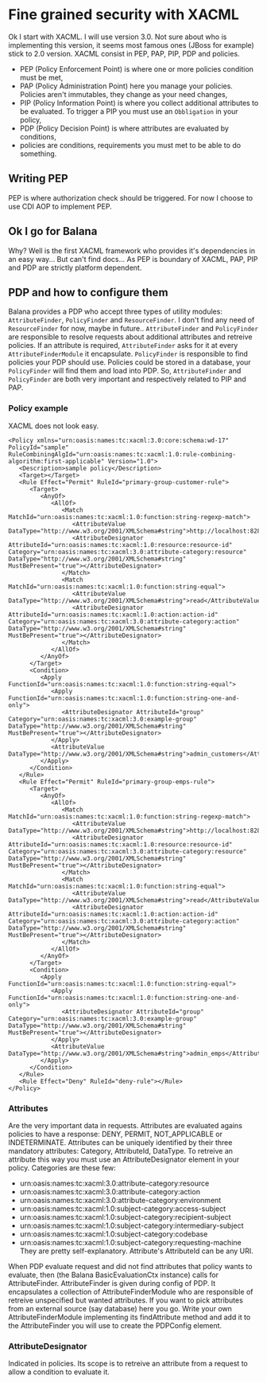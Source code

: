 # Fine grained security with XACML
Ok I start with XACML. I will use version 3.0. Not sure about who is implementing this version, it seems most famous ones (JBoss for example) stick to 2.0 version.
XACML consist in PEP, PAP, PIP, PDP and policies.
 * PEP (Policy Enforcement Point) is where one or more policies condition must be met,
 * PAP (Policy Administration Point) here you manage your policies. Policies aren't immutables, they change as your need changes,
 * PIP (Policy Information Point) is where you collect additional attributes to be evaluated. To trigger a PIP you must use an `Obbligation` in your policy,
 * PDP (Policy Decision Point) is where attributes are evaluated by conditions,
 * policies are conditions, requirements you must met to be able to do something.

## Writing PEP
PEP is where authorization check should be triggered. For now I choose to use CDI AOP to implement PEP.

## Ok I go for Balana
Why? Well is the first XACML framework who provides it's dependencies in an easy way... But can't find docs...
As PEP is boundary of XACML, PAP, PIP and PDP are strictly platform dependent.

## PDP and how to configure them
Balana provides a PDP who accept three types of utility modules: `AttributeFinder`, `PolicyFinder` and `ResourceFinder`. I don't find any need of `ResourceFinder` for now, maybe in future.. `AttributeFinder` and `PolicyFinder` are responsible to resolve requests about additional attributes and retreive policies. If an attribute is required, `AttributeFinder` asks for it at every `AttributeFinderModule` it encapsulate. `PolicyFinder` is responsible to find policies your PDP should use. Policies could be stored in a database, your `PolicyFinder` will find them and load into PDP. So, `AttributeFinder` and `PolicyFinder` are both very important and respectively related to PIP and PAP.

### Policy example
XACML does not look easy.

```
<Policy xmlns="urn:oasis:names:tc:xacml:3.0:core:schema:wd-17"  PolicyId="sample" RuleCombiningAlgId="urn:oasis:names:tc:xacml:1.0:rule-combining-algorithm:first-applicable" Version="1.0">
   <Description>sample policy</Description>
   <Target></Target>
   <Rule Effect="Permit" RuleId="primary-group-customer-rule">
      <Target>
         <AnyOf>
            <AllOf>
               <Match MatchId="urn:oasis:names:tc:xacml:1.0:function:string-regexp-match">
                  <AttributeValue DataType="http://www.w3.org/2001/XMLSchema#string">http://localhost:8280/services/Customers/getCustomers</AttributeValue>
                  <AttributeDesignator AttributeId="urn:oasis:names:tc:xacml:1.0:resource:resource-id" Category="urn:oasis:names:tc:xacml:3.0:attribute-category:resource" DataType="http://www.w3.org/2001/XMLSchema#string" MustBePresent="true"></AttributeDesignator>
               </Match>
               <Match MatchId="urn:oasis:names:tc:xacml:1.0:function:string-equal">
                  <AttributeValue DataType="http://www.w3.org/2001/XMLSchema#string">read</AttributeValue>
                  <AttributeDesignator AttributeId="urn:oasis:names:tc:xacml:1.0:action:action-id" Category="urn:oasis:names:tc:xacml:3.0:attribute-category:action" DataType="http://www.w3.org/2001/XMLSchema#string" MustBePresent="true"></AttributeDesignator>
               </Match>
            </AllOf>
         </AnyOf>
      </Target>
      <Condition>
         <Apply FunctionId="urn:oasis:names:tc:xacml:1.0:function:string-equal">
            <Apply FunctionId="urn:oasis:names:tc:xacml:1.0:function:string-one-and-only">
               <AttributeDesignator AttributeId="group" Category="urn:oasis:names:tc:xacml:3.0:example-group" DataType="http://www.w3.org/2001/XMLSchema#string" MustBePresent="true"></AttributeDesignator>
            </Apply>
            <AttributeValue DataType="http://www.w3.org/2001/XMLSchema#string">admin_customers</AttributeValue>
         </Apply>
      </Condition>
   </Rule>
   <Rule Effect="Permit" RuleId="primary-group-emps-rule">
      <Target>
         <AnyOf>
            <AllOf>
               <Match MatchId="urn:oasis:names:tc:xacml:1.0:function:string-regexp-match">
                  <AttributeValue DataType="http://www.w3.org/2001/XMLSchema#string">http://localhost:8280/services/Customers/getEmployee</AttributeValue>
                  <AttributeDesignator AttributeId="urn:oasis:names:tc:xacml:1.0:resource:resource-id" Category="urn:oasis:names:tc:xacml:3.0:attribute-category:resource" DataType="http://www.w3.org/2001/XMLSchema#string" MustBePresent="true"></AttributeDesignator>
               </Match>
               <Match MatchId="urn:oasis:names:tc:xacml:1.0:function:string-equal">
                  <AttributeValue DataType="http://www.w3.org/2001/XMLSchema#string">read</AttributeValue>
                  <AttributeDesignator AttributeId="urn:oasis:names:tc:xacml:1.0:action:action-id" Category="urn:oasis:names:tc:xacml:3.0:attribute-category:action" DataType="http://www.w3.org/2001/XMLSchema#string" MustBePresent="true"></AttributeDesignator>
               </Match>
            </AllOf>
         </AnyOf>
      </Target>
      <Condition>
         <Apply FunctionId="urn:oasis:names:tc:xacml:1.0:function:string-equal">
            <Apply FunctionId="urn:oasis:names:tc:xacml:1.0:function:string-one-and-only">
               <AttributeDesignator AttributeId="group" Category="urn:oasis:names:tc:xacml:3.0:example-group" DataType="http://www.w3.org/2001/XMLSchema#string" MustBePresent="true"></AttributeDesignator>
            </Apply>
            <AttributeValue DataType="http://www.w3.org/2001/XMLSchema#string">admin_emps</AttributeValue>
         </Apply>
      </Condition>
   </Rule>
   <Rule Effect="Deny" RuleId="deny-rule"></Rule>
</Policy>
```

### Attributes
Are the very important data in requests. Attributes are evaluated agains policies to have a response: DENY, PERMIT, NOT_APPLICABLE or INDETERMINATE. Attributes can be uniquely identified by their three mandatory attributes: Category, AttributeId, DataType. To retreive an attribute this way you must use an AttributeDesignator element in your policy.
Categories are these few:
 - urn:oasis:names:tc:xacml:3.0:attribute-category:resource
 - urn:oasis:names:tc:xacml:3.0:attribute-category:action
 - urn:oasis:names:tc:xacml:3.0:attribute-category:environment
 - urn:oasis:names:tc:xacml:1.0:subject-category:access-subject
 - urn:oasis:names:tc:xacml:1.0:subject-category:recipient-subject
 - urn:oasis:names:tc:xacml:1.0:subject-category:intermediary-subject
 - urn:oasis:names:tc:xacml:1.0:subject-category:codebase
 - urn:oasis:names:tc:xacml:1.0:subject-category:requesting-machine
They are pretty self-explanatory.
Attribute's AttributeId can be any URI.

When PDP evaluate request and did not find attributes that policy wants to evaluate, then (the Balana BasicEvaluationCtx instance) calls for AttributeFinder. AttributeFinder is given during config of PDP. It encapsulates a collection of AttributeFinderModule who are responsible of retreive unspecified but wanted attributes. If you want to pick attributes from an external source (say database) here you go. Write your own AttributeFinderModule implementing its findAttribute method and add it to the AttributeFinder you will use to create the PDPConfig element. 
 
### AttributeDesignator
Indicated in policies. Its scope is to retreive an attribute from a request to allow a condition to evaluate it.